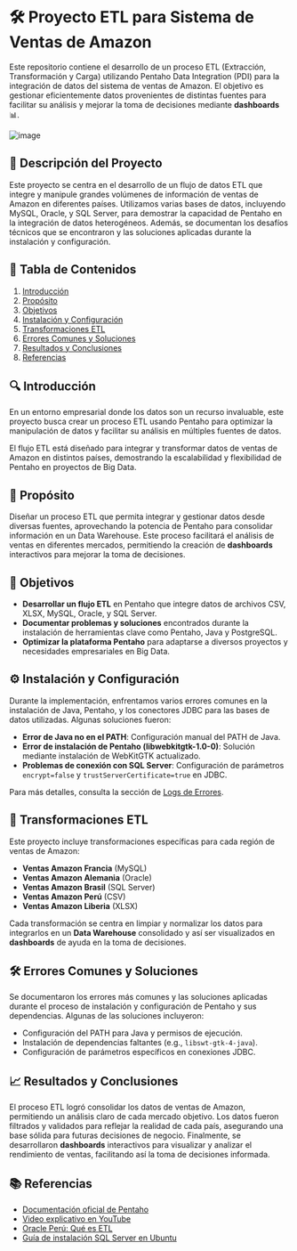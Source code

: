 # 🛠️ Proyecto ETL para Sistema de Ventas de Amazon

Este repositorio contiene el desarrollo de un proceso ETL (Extracción, Transformación y Carga) utilizando Pentaho Data Integration (PDI) para la integración de datos del sistema de ventas de Amazon. El objetivo es gestionar eficientemente datos provenientes de distintas fuentes para facilitar su análisis y mejorar la toma de decisiones mediante **dashboards** 📊.

![image](https://github.com/user-attachments/assets/4b730a3a-68c4-43bc-b041-6e9a90de10d1)

## 📌 Descripción del Proyecto

Este proyecto se centra en el desarrollo de un flujo de datos ETL que integre y manipule grandes volúmenes de información de ventas de Amazon en diferentes países. Utilizamos varias bases de datos, incluyendo MySQL, Oracle, y SQL Server, para demostrar la capacidad de Pentaho en la integración de datos heterogéneos. Además, se documentan los desafíos técnicos que se encontraron y las soluciones aplicadas durante la instalación y configuración.

## 📑 Tabla de Contenidos

1. [Introducción](#introducción)
2. [Propósito](#propósito)
3. [Objetivos](#objetivos)
4. [Instalación y Configuración](#instalación-y-configuración)
5. [Transformaciones ETL](#transformaciones-etl)
6. [Errores Comunes y Soluciones](#errores-comunes-y-soluciones)
7. [Resultados y Conclusiones](#resultados-y-conclusiones)
8. [Referencias](#referencias)

## 🔍 Introducción

En un entorno empresarial donde los datos son un recurso invaluable, este proyecto busca crear un proceso ETL usando Pentaho para optimizar la manipulación de datos y facilitar su análisis en múltiples fuentes de datos. 

El flujo ETL está diseñado para integrar y transformar datos de ventas de Amazon en distintos países, demostrando la escalabilidad y flexibilidad de Pentaho en proyectos de Big Data.

## 🎯 Propósito

Diseñar un proceso ETL que permita integrar y gestionar datos desde diversas fuentes, aprovechando la potencia de Pentaho para consolidar información en un Data Warehouse. Este proceso facilitará el análisis de ventas en diferentes mercados, permitiendo la creación de **dashboards** interactivos para mejorar la toma de decisiones.

## 📝 Objetivos

- **Desarrollar un flujo ETL** en Pentaho que integre datos de archivos CSV, XLSX, MySQL, Oracle, y SQL Server.
- **Documentar problemas y soluciones** encontrados durante la instalación de herramientas clave como Pentaho, Java y PostgreSQL.
- **Optimizar la plataforma Pentaho** para adaptarse a diversos proyectos y necesidades empresariales en Big Data.

## ⚙️ Instalación y Configuración

Durante la implementación, enfrentamos varios errores comunes en la instalación de Java, Pentaho, y los conectores JDBC para las bases de datos utilizadas. Algunas soluciones fueron:

- **Error de Java no en el PATH**: Configuración manual del PATH de Java.
- **Error de instalación de Pentaho (libwebkitgtk-1.0-0)**: Solución mediante instalación de WebKitGTK actualizado.
- **Problemas de conexión con SQL Server**: Configuración de parámetros `encrypt=false` y `trustServerCertificate=true` en JDBC.

Para más detalles, consulta la sección de [Logs de Errores](#errores-comunes-y-soluciones).

## 🔄 Transformaciones ETL

Este proyecto incluye transformaciones específicas para cada región de ventas de Amazon:

- **Ventas Amazon Francia** (MySQL)
- **Ventas Amazon Alemania** (Oracle)
- **Ventas Amazon Brasil** (SQL Server)
- **Ventas Amazon Perú** (CSV)
- **Ventas Amazon Liberia** (XLSX)

Cada transformación se centra en limpiar y normalizar los datos para integrarlos en un **Data Warehouse** consolidado y así ser visualizados en **dashboards** de ayuda en la toma de decisiones.

## 🛠️ Errores Comunes y Soluciones

Se documentaron los errores más comunes y las soluciones aplicadas durante el proceso de instalación y configuración de Pentaho y sus dependencias. Algunas de las soluciones incluyeron:

- Configuración del PATH para Java y permisos de ejecución.
- Instalación de dependencias faltantes (e.g., `libswt-gtk-4-java`).
- Configuración de parámetros específicos en conexiones JDBC.

## 📈 Resultados y Conclusiones

El proceso ETL logró consolidar los datos de ventas de Amazon, permitiendo un análisis claro de cada mercado objetivo. Los datos fueron filtrados y validados para reflejar la realidad de cada país, asegurando una base sólida para futuras decisiones de negocio. Finalmente, se desarrollaron **dashboards** interactivos para visualizar y analizar el rendimiento de ventas, facilitando así la toma de decisiones informada.

## 📚 Referencias

- [Documentación oficial de Pentaho](https://docs.hitachivantara.com/)
- [Video explicativo en YouTube](https://www.youtube.com/watch?v=-1rCmPQEeb8&t=1352s)
- [Oracle Perú: Qué es ETL](https://www.oracle.com/pe/integration/what-is-etl/)
- [Guía de instalación SQL Server en Ubuntu](https://guias.donweb.com/como-instalar-sql-server-en-ubuntu-20-04/)
